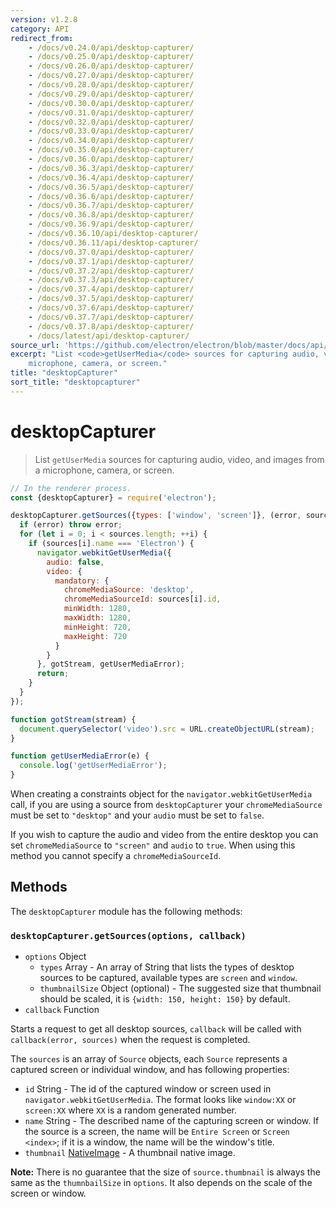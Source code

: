 ```yaml
---
version: v1.2.8
category: API
redirect_from:
    - /docs/v0.24.0/api/desktop-capturer/
    - /docs/v0.25.0/api/desktop-capturer/
    - /docs/v0.26.0/api/desktop-capturer/
    - /docs/v0.27.0/api/desktop-capturer/
    - /docs/v0.28.0/api/desktop-capturer/
    - /docs/v0.29.0/api/desktop-capturer/
    - /docs/v0.30.0/api/desktop-capturer/
    - /docs/v0.31.0/api/desktop-capturer/
    - /docs/v0.32.0/api/desktop-capturer/
    - /docs/v0.33.0/api/desktop-capturer/
    - /docs/v0.34.0/api/desktop-capturer/
    - /docs/v0.35.0/api/desktop-capturer/
    - /docs/v0.36.0/api/desktop-capturer/
    - /docs/v0.36.3/api/desktop-capturer/
    - /docs/v0.36.4/api/desktop-capturer/
    - /docs/v0.36.5/api/desktop-capturer/
    - /docs/v0.36.6/api/desktop-capturer/
    - /docs/v0.36.7/api/desktop-capturer/
    - /docs/v0.36.8/api/desktop-capturer/
    - /docs/v0.36.9/api/desktop-capturer/
    - /docs/v0.36.10/api/desktop-capturer/
    - /docs/v0.36.11/api/desktop-capturer/
    - /docs/v0.37.0/api/desktop-capturer/
    - /docs/v0.37.1/api/desktop-capturer/
    - /docs/v0.37.2/api/desktop-capturer/
    - /docs/v0.37.3/api/desktop-capturer/
    - /docs/v0.37.4/api/desktop-capturer/
    - /docs/v0.37.5/api/desktop-capturer/
    - /docs/v0.37.6/api/desktop-capturer/
    - /docs/v0.37.7/api/desktop-capturer/
    - /docs/v0.37.8/api/desktop-capturer/
    - /docs/latest/api/desktop-capturer/
source_url: 'https://github.com/electron/electron/blob/master/docs/api/desktop-capturer.md'
excerpt: "List <code>getUserMedia</code> sources for capturing audio, video, and images from a
    microphone, camera, or screen."
title: "desktopCapturer"
sort_title: "desktopcapturer"
---
```


# desktopCapturer

> List `getUserMedia` sources for capturing audio, video, and images from a
microphone, camera, or screen.

```javascript
// In the renderer process.
const {desktopCapturer} = require('electron');

desktopCapturer.getSources({types: ['window', 'screen']}, (error, sources) => {
  if (error) throw error;
  for (let i = 0; i < sources.length; ++i) {
    if (sources[i].name === 'Electron') {
      navigator.webkitGetUserMedia({
        audio: false,
        video: {
          mandatory: {
            chromeMediaSource: 'desktop',
            chromeMediaSourceId: sources[i].id,
            minWidth: 1280,
            maxWidth: 1280,
            minHeight: 720,
            maxHeight: 720
          }
        }
      }, gotStream, getUserMediaError);
      return;
    }
  }
});

function gotStream(stream) {
  document.querySelector('video').src = URL.createObjectURL(stream);
}

function getUserMediaError(e) {
  console.log('getUserMediaError');
}
```

When creating a constraints object for the `navigator.webkitGetUserMedia` call,
if you are using a source from `desktopCapturer` your `chromeMediaSource` must
be set to `"desktop"` and your `audio` must be set to `false`.

If you wish to
capture the audio and video from the entire desktop you can set
`chromeMediaSource` to `"screen"` and `audio` to `true`. When using this method
you cannot specify a `chromeMediaSourceId`.

## Methods

The `desktopCapturer` module has the following methods:

### `desktopCapturer.getSources(options, callback)`

* `options` Object
  * `types` Array - An array of String that lists the types of desktop sources
    to be captured, available types are `screen` and `window`.
  * `thumbnailSize` Object (optional) - The suggested size that thumbnail should
    be scaled, it is `{width: 150, height: 150}` by default.
* `callback` Function

Starts a request to get all desktop sources, `callback` will be called with
`callback(error, sources)` when the request is completed.

The `sources` is an array of `Source` objects, each `Source` represents a
captured screen or individual window, and has following properties:

* `id` String - The id of the captured window or screen used in
  `navigator.webkitGetUserMedia`. The format looks like `window:XX` or
  `screen:XX` where `XX` is a random generated number.
* `name` String - The described name of the capturing screen or window. If the
  source is a screen, the name will be `Entire Screen` or `Screen <index>`; if
  it is a window, the name will be the window's title.
* `thumbnail` [NativeImage](http://electron.atom.io/docs/api/native-image) - A thumbnail native image.

**Note:** There is no guarantee that the size of `source.thumbnail` is always
the same as the `thumnbailSize` in `options`. It also depends on the scale of
the screen or window.
